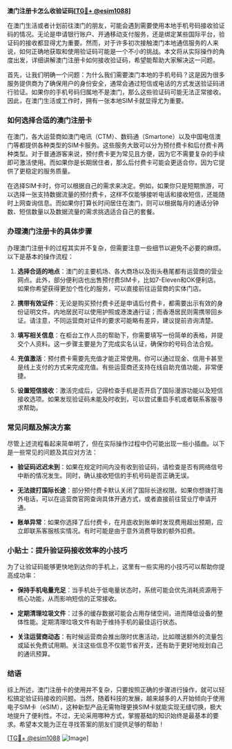 **澳门注册卡怎么收验证码[[TG💪+ @esim1088](https://t.me/s/esim1088)]**

在澳门生活或者计划前往澳门的朋友，可能会遇到需要使用本地手机号码接收验证码的情况。无论是申请银行账户、开通移动支付服务，还是绑定某些国际平台，验证码的接收都显得尤为重要。然而，对于许多初次接触澳门本地通信服务的人来说，如何正确地获取和使用验证码可能是一个不小的挑战。本文将从实际操作的角度出发，详细讲解澳门注册卡如何接收验证码，希望能帮助大家解决这一问题。

首先，让我们明确一个问题：为什么我们需要澳门本地的手机号码？这是因为很多服务提供商为了确保用户的身份安全，通常会通过短信或电话的方式发送验证码进行验证。如果你的手机号码归属地不是澳门，那么这些验证码可能无法正常接收。因此，在澳门生活或工作时，拥有一张本地SIM卡就显得尤为重要。

### 如何选择合适的澳门注册卡

在澳门，各大运营商如澳门电讯（CTM）、数码通（Smartone）以及中国电信澳门等都提供各种类型的SIM卡服务。这些服务大致可以分为预付费卡和后付费卡两种类型。对于普通游客来说，预付费卡更为常见且方便，因为它不需要复杂的手续即可激活使用。而如果你是长期居住者，那么后付费卡可能会更适合你，因为它提供了更稳定的服务质量。

在选择SIM卡时，你可以根据自己的需求来决定。例如，如果你只是短期旅游，可以选择一张支持数据流量的预付费卡，这样不仅能够接听电话和接收短信，还能随时上网查询信息。而如果你打算长时间居住在澳门，则可以根据每月的通话分钟数、短信数量以及数据流量的需求挑选适合自己的套餐。

### 办理澳门注册卡的具体步骤

办理澳门注册卡的过程其实并不复杂，但需要注意一些细节以避免不必要的麻烦。以下是基本的操作流程：

1. **选择合适的地点**：澳门的主要机场、各大商场以及街头巷尾都有运营商的营业网点。此外，部分便利店也出售预付费SIM卡，比如7-Eleven和OK便利店。如果你希望获得更加个性化的服务，可以直接前往运营商的实体门店。

2. **携带有效证件**：无论是购买预付费卡还是申请后付费卡，都需要出示有效的身份证明文件。内地居民可以使用护照或港澳通行证；而香港居民则需携带回乡证。请注意，不同运营商对证件的要求可能略有差异，建议提前咨询清楚。

3. **填写相关信息**：在柜台工作人员的帮助下，你需要填写一份简单的表格，并提交个人资料。这一步骤主要是为了完成实名认证，确保你的号码合法合规。

4. **充值激活**：预付费卡需要先充值才能正常使用。你可以通过现金、信用卡甚至是线上支付的方式来完成充值。有些运营商还支持在线自助充值功能，非常便捷。

5. **设置短信接收**：激活完成后，记得检查手机是否开启了国际漫游功能以及短信接收选项。如果发现验证码未能及时收到，可以尝试重启手机或者联系客服寻求帮助。

### 常见问题及解决方案

尽管上述流程看起来简单明了，但在实际操作过程中仍可能出现一些小插曲。以下是一些常见的问题及其应对方法：

- **验证码迟迟未到**：如果在规定时间内没有收到验证码，请检查是否有网络信号中断的情况发生。同时，确认接收短信的手机号码是否正确无误。
  
- **无法拨打国际长途**：部分预付费卡默认关闭了国际长途权限。如果你想拨打海外电话，可以在运营商官网查询具体开通方式，或者直接前往营业厅申请开通。

- **账单异常**：如果你选择了后付费卡，在月底收到账单时发现费用超出预期，应立即联系客服核实情况。有时可能是由于意外消费导致的额外扣费。

### 小贴士：提升验证码接收效率的小技巧

为了让验证码能够更快地到达你的手机上，这里有一些实用的小技巧可以帮助你提高成功率：

- **保持手机电量充足**：当手机处于低电量状态时，系统可能会优先消耗资源用于核心功能，从而影响短信的正常接收。

- **定期清理垃圾文件**：过多的缓存数据可能会占用存储空间，进而降低设备的整体性能。定期清理垃圾文件有助于维持手机的最佳运行状态。

- **关注运营商动态**：有时候运营商会推出限时优惠活动，比如赠送额外的流量包或延长免费试用期。关注这些信息不仅能节省开支，还有助于更好地规划自己的通讯预算。

### 结语

综上所述，澳门注册卡的使用并不复杂，只要按照正确的步骤进行操作，就可以轻松搞定验证码接收的问题。当然，随着科技的发展，越来越多的人开始倾向于使用电子SIM卡（eSIM），这种新型产品无需物理更换SIM卡就能实现无缝切换，极大地提升了便利性。不过，无论采用哪种方式，掌握基础的知识始终是最基本的要求。希望本文能为正在寻找答案的朋友们提供足够的帮助！

[[TG💪+ @esim1088](https://t.me/s/esim1088) ![Image](https://i.postimg.cc/4NQfJmqS/Snipaste-2025-05-13-00-14-12.png)]